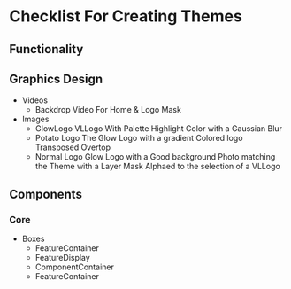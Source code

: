 # Checklist For Creating Themes

## Functionality

## Graphics Design
* Videos
  - Backdrop Video For Home & Logo Mask
* Images
  - GlowLogo
    VLLogo With Palette Highlight Color with a Gaussian Blur
  - Potato Logo
    The Glow Logo with a gradient Colored logo Transposed Overtop
  - Normal Logo
    Glow Logo with a Good background Photo matching the Theme with a Layer Mask Alphaed to the selection of a VLLogo

## Components

### Core
* Boxes
  - FeatureContainer
  - FeatureDisplay
  - ComponentContainer
  - FeatureContainer